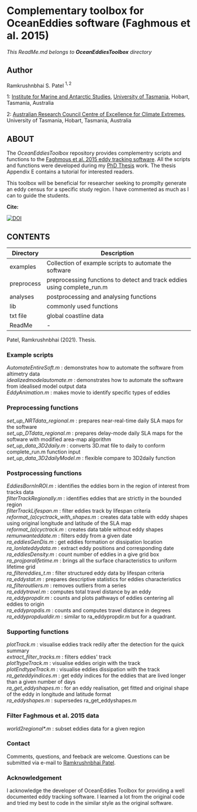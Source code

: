 # Complementary toolbox for OceanEddies software (Faghmous et al. 2015)
*This ReadMe.md belongs to **OceanEddiesToolbox** directory*

## Author
Ramkrushnbhai S. Patel $^{1,2}$

1: [Institute for Marine and Antarctic Studies](https://www.imas.utas.edu.au), [University of Tasmania](https://www.utas.edu.au), Hobart, Tasmania, Australia

2: [Australian Research Council Centre of Excellence for Climate Extremes](https://climateextremes.org.au), University of Tasmania, Hobart, Tasmania, Australia

## ABOUT
The *OceanEddiesToolbox* repository provides complementry scripts and functions to the [Faghmous et al. 2015 eddy tracking software](https://github.com/rampatels/OceanEddies). All the scripts and functions were developed during my [PhD Thesis](https://doi.org/10.25959/100.00038437) work. The thesis Appendix E contains a tutorial for interested readers.

This toolbox will be beneficial for researcher seeking to promplty generate an eddy census for a specific study region. I have commented as much as I can to guide the students.

**Cite:**

[![DOI](https://zenodo.org/badge/DOI/10.5281/zenodo.8025841.svg)](https://doi.org/10.5281/zenodo.8025841)

## CONTENTS
Directory | Description
--------- | ----------
examples | Collection of example scripts to automate the software
preprocess | preprocessing functions to detect and track eddies using complete_run.m
analyses | postprocessing and analysing functions
lib | commonly used functions 
txt file | global coastline data
ReadMe | -
Patel, Ramkrushnbhai (2021).  Thesis. 
### Example scripts
*AutomateEntireSoft.m* : demonstrates how to automate the software from altimetry data\
*idealizedmodelautomate.m* : demonstrates how to automate the software from idealised model output data\
*EddyAnimation.m* : makes movie to identify specific types of eddies

### Preprocessing functions
*set_up_NRTdata_regional.m* : prepares near-real-time daily SLA maps for the software\
*set_up_DTdata_regional.m* : prepares delay-mode daily SLA maps for the software with modified area-map algorithm\
*set_up_data_3D2daily.m* : converts 3D.mat file to daily to conform complete_run.m function input\
*set_up_data_3D2dailyModel.m* : flexible compare to 3D2daily function

### Postprocessing functions
*EddiesBornInROI.m* : identifies the eddies born in the region of interest from tracks data\
*filterTrackRegionally.m* : identifies eddies that are strictly in the bounded region\
*filterTrackLifespan.m* : filter eddies track by lifespan criteria\
*reformat_(a)cyctrack_with_shapes.m* : creates data table with eddy shapes using original longitude and latitude of the SLA map\
*reformat_(a)cyctrack.m* : creates data table without eddy shapes\
*remunwanteddate.m* : filters eddy from a given date\
*ra_eddiesGenDis.m* : get eddies formation or dissipation location\
*ra_lonlateddydata.m* : extract eddy positions and corresponding date\
*ra_eddiesDensity.m* : count number of eddies in a give grid box\
*ra_projparalifetime.m* : brings all the surface characteristics to uniform lifetime grid\
*ra_filtereddies_t.m* : filter structured eddy data by lifespan criteria\
*ra_eddystat.m* : prepares descriptive statistics for eddies characteristics\
*ra_filteroutliers.m* : removes outliers from a series\
*ra_eddytravel.m* : computes total travel distance by an eddy\
*ra_eddypropdir.m* : counts and plots pathways of eddies centering all eddies to origin\
*ra_eddypropdis.m* : counts and computes travel distance in degrees 
*ra_eddypropdualdir.m* : similar to ra_eddypropdir.m but for a quadrant.

### Supporting functions
*plotTrack.m* : visualise eddies track redily after the detection for the quick summary\
*extract_filter_tracks.m* : filters eddies' track\
*plot1typeTrack.m* : visualise eddies origin with the track\
*plotEndtypeTrack.m* : visualise eddies dissipation with the track\
*ra_geteddyindices.m* : get eddy indices for the eddies that are lived longer than a given number of days\
*ra_get_eddyshapes.m* : for an eddy realisation, get fitted and original shape of the eddy in longitude and latitude format\
*ra_eddyshapes.m* : supersedes ra_get_eddyshapes.m

### Filter Faghmous et al. 2015 data
*world2regional\*.m* : subset eddies data for a given region

### Contact
Comments, questions, and feeback are welcome. Questions can be submitted via e-mail to [Ramkrushnbhai Patel](Ramkrushnbhai.Patel@utas.edu.au).

### Acknowledgement
I acknowledge the developer of OceanEddies Toolbox for providing a well documented eddy tracking software. I learned a lot from the original code and tried my best to code in the similar style as the original software.